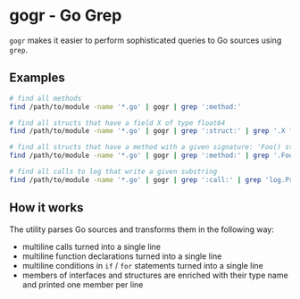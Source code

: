 gogr - Go Grep
==============

`gogr` makes it easier to perform sophisticated queries to Go sources using `grep`.

## Examples

```bash
# find all methods
find /path/to/module -name '*.go' | gogr | grep ':method:'

# find all structs that have a field X of type float64 
find /path/to/module -name '*.go' | gogr | grep ':struct:' | grep '.X float64'

# find all structs that have a method with a given signature: 'Foo() string'
find /path/to/module -name '*.go' | gogr | grep ':method:' | grep '.Foo() string'

# find all calls to log that write a given substring
find /path/to/module -name '*.go' | gogr | grep ':call:' | grep 'log.Printf' | grep -E '".*processor.*"'
```

## How it works
The utility parses Go sources and transforms them in the following way:
- multiline calls turned into a single line
- multiline function declarations turned into a single line
- multiline conditions in `if` / `for` statements turned into a single line
- members of interfaces and structures are enriched with their type name and printed one member per line
